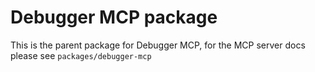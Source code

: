 # Debugger MCP package

This is the parent package for Debugger MCP, for the MCP server docs please see `packages/debugger-mcp`
